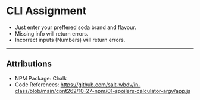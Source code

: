 # CLI Assignment
- Just enter your preffered soda brand and flavour.
- Missing info will return errors.
- Incorrect inputs (Numbers) will return errors.
--- 
## Attributions
- NPM Package: Chalk
- Code References: https://github.com/sait-wbdv/in-class/blob/main/cpnt262/10-27-npm/01-spoilers-calculator-argv/app.js